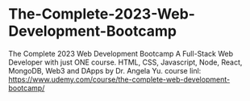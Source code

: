 # The-Complete-2023-Web-Development-Bootcamp
The Complete 2023 Web Development Bootcamp
A Full-Stack Web Developer with just ONE course. HTML, CSS, Javascript, Node, React, MongoDB, Web3 and DApps by Dr. Angela Yu.
course linl: https://www.udemy.com/course/the-complete-web-development-bootcamp/
